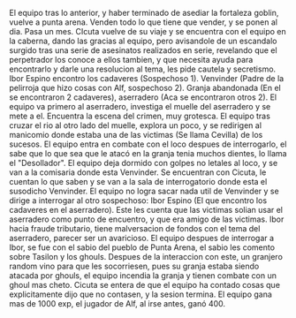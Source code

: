 El equipo tras lo anterior, y haber terminado de asediar la fortaleza goblin, vuelve a punta arena. Venden todo lo que tiene que vender, y se ponen al dia. Pasa un mes. CIcuta vuelve de su viaje y se encuentra con el equipo en la caberna, dando las gracias al equipo, pero avisandole de un escandalo surgido tras una serie de asesinatos realizados en serie, revelando que el perpetrador los conoce a ellos tambien, y que necesita ayuda para encontrarlo y darle una resolucion al tema, les pide cautela y secretismo. Ibor Espino encontro los cadaveres (Sospechoso 1). Venvinder (Padre de la pelirroja que hizo cosas con Alf, sospechoso 2). Granja abandonada (En el se encontraron 2 cadaveres), aserradero (Aca se encontraron otros 2). El equipo va primero al aserradero, investiga el muelle del aserradero y se mete a el. Encuentra la escena del crimen, muy grotesca. El equipo tras cruzar el rio al otro lado del muelle, explora un poco, y se redirigen al manicomio donde estaba una de las victimas (Se llama Cevilla) de los sucesos. El equipo entra en combate con el loco despues de interrogarlo, el sabe que lo que sea que le atacó en la granja tenia muchos dientes, lo llama el "Desollador". El equipo deja dormido con golpes no letales al loco, y se van a la comisaria donde esta Venvinder. Se encuentran con Cicuta, le cuentan lo que saben y se van a la sala de interrogatorio donde esta el susodicho Venvinder. El equipo no logra sacar nada util de Venvinder y se dirige a interrogar al otro sospechoso: Ibor Espino (El que encontro los cadaveres en el aserradero). Este les cuenta que las victimas solian usar el aserradero como punto de encuentro, y que era amigo de las victimas. Ibor hacia fraude tributario, tiene malversacion de fondos con el tema del aserradero, parecer ser un avaricioso. El equipo despues de interrogar a Ibor, se fue con el sabio del pueblo de Punta Arena, el sabio les comento sobre Tasilon y los ghouls. Despues de la interaccion con este, un granjero random vino para que les socorriesen, pues su granja estaba siendo atacada por ghouls, el equipo incendia la granja y tienen combate con un ghoul mas cheto. Cicuta se entera de que el equipo ha contado cosas que explicitamente dijo que no contasen, y la sesion termina. El equipo gana mas de 1000 exp, el jugador de Alf, al irse antes, ganó 400.